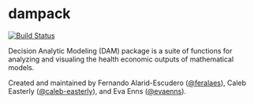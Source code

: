 # dampack
[![Build Status](https://travis-ci.com/DARTH-git/dampack.svg?branch=master)](https://travis-ci.com/DARTH-git/dampack)

Decision Analytic Modeling (DAM) package is a suite of functions for analyzing and visualing the health economic outputs of mathematical models.

Created and maintained by Fernando Alarid-Escudero ([@feralaes](https://github.com/feralaes)), Caleb Easterly ([@caleb-easterly](https://github.com/caleb-easterly)), and Eva Enns ([@evaenns](https://github.com/evaenns)).
